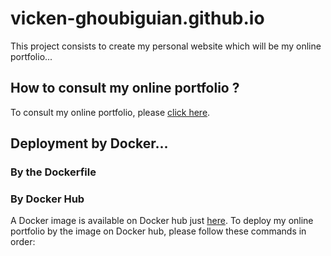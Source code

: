 # vicken-ghoubiguian.github.io

This project consists to create my personal website which will be my online portfolio...

## How to consult my online portfolio ?

To consult my online portfolio, please [click here](https://vicken-ghoubiguian.github.io/).

## Deployment by Docker...

### By the Dockerfile

### By Docker Hub

A Docker image is available on Docker hub just [here](https://hub.docker.com/r/wicken/vicken-ghoubiguian.github.io). To deploy my online portfolio by the image on Docker hub, please follow these commands in order: